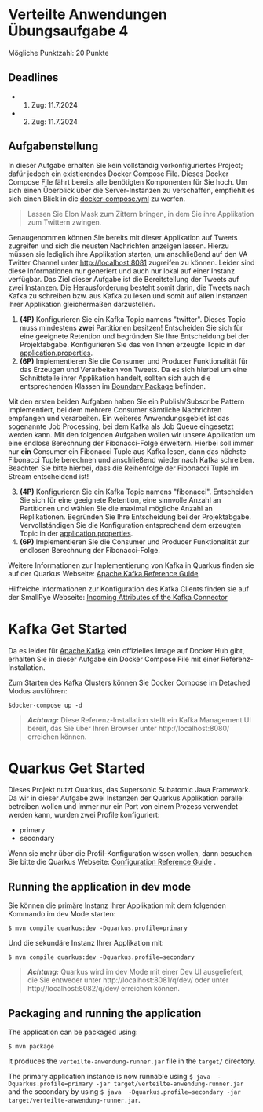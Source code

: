 # Verteilte Anwendungen Übungsaufgabe 4

Mögliche Punktzahl: 20 Punkte

## Deadlines

- 1. Zug: 11.7.2024
- 2. Zug: 11.7.2024 

## Aufgabenstellung
In dieser Aufgabe erhalten Sie kein vollständig vorkonfiguriertes Project; 
dafür jedoch ein existierendes Docker Compose File. 
Dieses Docker Compose File fährt bereits alle benötigten Komponenten für Sie hoch.
Um sich einen Überblick über die Server-Instanzen zu verschaffen, empfiehlt es sich einen Blick in die [docker-compose.yml](docker-compose.yml) zu werfen.

> Lassen Sie Elon Mask zum Zittern bringen,
 in dem Sie ihre Applikation zum Twittern zwingen.

Genaugenommen können Sie bereits mit dieser Applikation 
auf Tweets zugreifen und sich die neusten 
Nachrichten anzeigen lassen. Hierzu müssen sie lediglich 
ihre Applikation starten, um anschließend auf den 
VA Twitter Channel unter [http://localhost:8081](http://localhost:8081)
zugreifen zu können.
Leider sind diese Informationen nur generiert und auch nur lokal 
auf einer Instanz verfügbar.
Das Ziel dieser Aufgabe ist die Bereitstellung der Tweets auf zwei Instanzen.
Die Herausforderung besteht somit darin, die Tweets nach Kafka zu schreiben bzw. aus Kafka zu lesen und somit auf allen Instanzen ihrer Applikation 
gleichermaßen darzustellen.

1.  **(4P)** Konfigurieren Sie ein Kafka Topic namens "twitter".
Dieses Topic muss mindestens **zwei** Partitionen besitzen!
Entscheiden Sie sich für eine geeignete Retention und begründen Sie Ihre
Entscheidung bei der Projektabgabe.
Konfigurieren Sie das von Ihnen erzeugte Topic in der
[application.properties](src/main/resources/application.properties).
2.  **(6P)** Implementieren Sie die Consumer und Producer Funktionalität
für das Erzeugen und Verarbeiten von Tweets.
Da es sich hierbei um eine Schnittstelle ihrer Applikation handelt,
sollten sich auch die entsprechenden Klassen im 
[Boundary Package](src/main/java/de/berlin/htw/boundary)
befinden.

Mit den ersten beiden Aufgaben haben Sie ein Publish/Subscribe Pattern
implementiert, bei dem mehrere Consumer sämtliche Nachrichten
empfangen und verarbeiten. Ein weiteres Anwendungsgebiet ist das 
sogenannte Job Processing,
bei dem Kafka als Job Queue eingesetzt werden kann. Mit den folgenden Aufgaben
wollen wir unsere Applikation um eine endlose Berechnung der
Fibonacci-Folge erweitern. Hierbei soll immer nur **ein** Consumer
ein Fibonacci Tuple aus Kafka lesen, 
dann das nächste Fibonacci Tuple berechnen und anschließend
wieder nach Kafka schreiben. Beachten Sie bitte hierbei, dass die 
Reihenfolge der Fibonacci Tuple im Stream entscheidend ist!

3.  **(4P)** Konfigurieren Sie ein Kafka Topic namens "fibonacci".
Entscheiden Sie sich für eine geeignete Retention, eine sinnvolle
Anzahl an Partitionen und wählen Sie die maximal mögliche Anzahl an Replikationen.
Begründen Sie Ihre Entscheidung bei der Projektabgabe.
Vervollständigen Sie die Konfiguration entsprechend dem erzeugten Topic in der
[application.properties](src/main/resources/application.properties).
4.  **(6P)** Implementieren Sie die Consumer und Producer Funktionalität zur
endlosen Berechnung der Fibonacci-Folge. 

Weitere Informationen zur Implementierung von Kafka in 
Quarkus finden sie auf der Quarkus Webseite: 
[Apache Kafka Reference Guide](https://quarkus.io/guides/kafka)

Hilfreiche Informationen zur Konfiguration des Kafka Clients
finden sie auf der SmallRye Webseite:
[Incoming Attributes of the Kafka Connector](https://smallrye.io/smallrye-reactive-messaging/smallrye-reactive-messaging/3.1/kafka/kafka.html#_configuration_reference) 

# Kafka Get Started

Da es leider für [Apache Kafka](https://kafka.apache.org/) kein
offizielles Image auf Docker Hub gibt,
erhalten Sie in dieser Aufgabe ein Docker Compose File
mit einer Referenz-Installation.

Zum Starten des Kafka Clusters können Sie Docker Compose im Detached Modus ausführen:
```shell script
$docker-compose up -d
```
> **_Achtung:_**  Diese Referenz-Installation stellt ein Kafka Management UI bereit, das Sie über Ihren Browser unter http://localhost:8080/ erreichen können.

# Quarkus Get Started

Dieses Projekt nutzt Quarkus, das Supersonic Subatomic Java Framework.
Da wir in dieser Aufgabe zwei Instanzen der Quarkus Applikation parallel
betreiben wollen und immer nur ein Port von einem Prozess verwendet
werden kann, wurden zwei Profile konfiguriert:
- primary
- secondary

Wenn sie mehr über die Profil-Konfiguration wissen wollen,
dann besuchen Sie bitte die Quarkus Webseite:
[Configuration Reference Guide](https://quarkus.io/guides/config-reference) .

## Running the application in dev mode

Sie können die primäre Instanz Ihrer Applikation mit dem folgenden Kommando
im dev Mode starten:
```shell script
$ mvn compile quarkus:dev -Dquarkus.profile=primary
```
Und die sekundäre Instanz Ihrer Applikation mit:
```shell script
$ mvn compile quarkus:dev -Dquarkus.profile=secondary
```

> **_Achtung:_**  Quarkus wird im dev Mode mit einer Dev UI ausgeliefert,
die Sie entweder unter http://localhost:8081/q/dev/ oder unter
http://localhost:8082/q/dev/ erreichen können.

## Packaging and running the application

The application can be packaged using:
```shell script
$ mvn package
```
It produces the `verteilte-anwendung-runner.jar` file in the `target/` directory.

The primary application instance is now runnable using 
`$ java  -Dquarkus.profile=primary -jar target/verteilte-anwendung-runner.jar`
and the secondary by using
`$ java  -Dquarkus.profile=secondary -jar target/verteilte-anwendung-runner.jar`.
